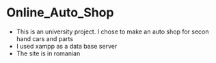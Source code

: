 # Online_Auto_Shop
- This is an university project. I chose to make an auto shop for secon hand cars and parts
- I used xampp as a data base server
- The site is in romanian

